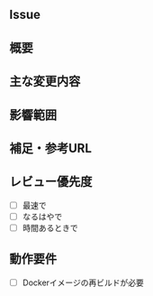 ## Issue
<!-- Issue番号 -->

## 概要
<!-- 目的 -->

## 主な変更内容
<!-- 実装の内容, スクショなど -->

## 影響範囲
<!-- 想定される影響範囲 -->

## 補足・参考URL
<!-- レビュアーに対する補足や参考情報 -->

## レビュー優先度

- [ ] 最速で
- [ ] なるはやで
- [ ] 時間あるときで

## 動作要件

- [ ] Dockerイメージの再ビルドが必要